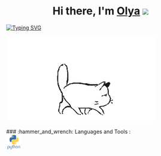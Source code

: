 <h1 align="center">Hi there, I'm <a href="https://github.com/Olya-Leb" target="_blank">Olya</a> 
<img src="https://github.com/blackcater/blackcater/raw/main/images/Hi.gif" height="32"/></h1>

<a href="https://git.io/typing-svg"><img src="https://readme-typing-svg.herokuapp.com?font=Fira+Code&weight=300&size=30&pause=1000&color=F76CDD&background=FFA2F46C&center=true&vCenter=true&width=910&lines=Student" alt="Typing SVG" /></a>

<img src="https://github.com/Olya-Leb/Olya-Leb/blob/main/cat.gif" alt="The Unlimited" widht="1000">

<div>
  <img src="https://komarev.com/ghpvc/?username=Olya-Leb&color=lightgrey&style=plastic" id="badges" alt=""/>
</div>
### :hammer_and_wrench: Languages and Tools :
<div>
  <img src="https://github.com/devicons/devicon/blob/master/icons/python/python-original-wordmark.svg" title="Java" alt="Java" width="40" height="40"/>&nbsp;
</div>
